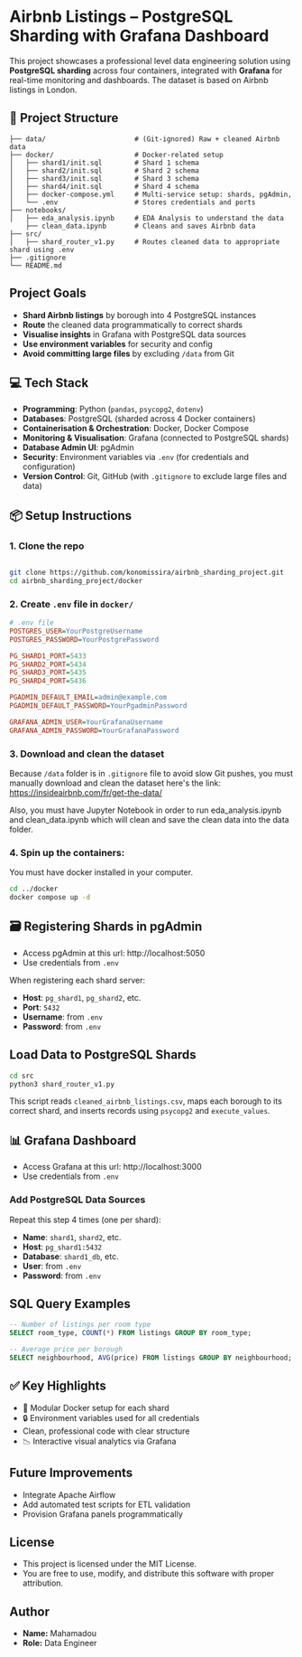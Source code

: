 # Airbnb Listings – PostgreSQL Sharding with Grafana Dashboard

This project showcases a professional level data engineering solution using **PostgreSQL sharding** across four containers, integrated with **Grafana** for real-time monitoring and dashboards. The dataset is based on Airbnb listings in London.

## 📁 Project Structure

```
├── data/                      # (Git-ignored) Raw + cleaned Airbnb data
├── docker/                    # Docker-related setup
│   ├── shard1/init.sql        # Shard 1 schema
│   ├── shard2/init.sql        # Shard 2 schema
│   ├── shard3/init.sql        # Shard 3 schema
│   ├── shard4/init.sql        # Shard 4 schema
│   ├── docker-compose.yml     # Multi-service setup: shards, pgAdmin,
│   └── .env                   # Stores credentials and ports
├── notebooks/
│   ├── eda_analysis.ipynb     # EDA Analysis to understand the data
    ├── clean_data.ipynb       # Cleans and saves Airbnb data
├── src/
│   ├── shard_router_v1.py     # Routes cleaned data to appropriate shard using .env
├── .gitignore
└── README.md
```

## Project Goals

-   **Shard Airbnb listings** by borough into 4 PostgreSQL instances
-   **Route** the cleaned data programmatically to correct shards
-   **Visualise insights** in Grafana with PostgreSQL data sources
-   **Use environment variables** for security and config
-   **Avoid committing large files** by excluding `/data` from Git

## 💻 Tech Stack

-   **Programming**: Python (`pandas`, `psycopg2`, `dotenv`)
-   **Databases**: PostgreSQL (sharded across 4 Docker containers)
-   **Containerisation & Orchestration**: Docker, Docker Compose
-   **Monitoring & Visualisation**: Grafana (connected to PostgreSQL shards)
-   **Database Admin UI**: pgAdmin
-   **Security**: Environment variables via `.env` (for credentials and configuration)
-   **Version Control**: Git, GitHub (with `.gitignore` to exclude large files and data)

## 📦 Setup Instructions

### 1. Clone the repo

```bash

git clone https://github.com/konomissira/airbnb_sharding_project.git
cd airbnb_sharding_project/docker
```

### 2. Create `.env` file in `docker/`

```ini
# .env file
POSTGRES_USER=YourPostgreUsername
POSTGRES_PASSWORD=YourPostgrePassword

PG_SHARD1_PORT=5433
PG_SHARD2_PORT=5434
PG_SHARD3_PORT=5435
PG_SHARD4_PORT=5436

PGADMIN_DEFAULT_EMAIL=admin@example.com
PGADMIN_DEFAULT_PASSWORD=YourPgadminPassword

GRAFANA_ADMIN_USER=YourGrafanaUsername
GRAFANA_ADMIN_PASSWORD=YourGrafanaPassword
```

### 3. Download and clean the dataset

Because `/data` folder is in `.gitignore` file to avoid slow Git pushes, you must manually download and clean the dataset here's the link: https://insideairbnb.com/fr/get-the-data/

Also, you must have Jupyter Notebook in order to run eda_analysis.ipynb and clean_data.ipynb which will clean and save the clean data into the data folder.

### 4. Spin up the containers:

You must have docker installed in your computer.

```bash
cd ../docker
docker compose up -d
```

## 🗃️ Registering Shards in pgAdmin

-   Access pgAdmin at this url: http://localhost:5050
-   Use credentials from `.env`

When registering each shard server:

-   **Host**: `pg_shard1`, `pg_shard2`, etc.
-   **Port**: `5432`
-   **Username**: from `.env`
-   **Password**: from `.env`

## Load Data to PostgreSQL Shards

```bash
cd src
python3 shard_router_v1.py
```

This script reads `cleaned_airbnb_listings.csv`, maps each borough to its correct shard, and inserts records using `psycopg2` and `execute_values`.

## 📊 Grafana Dashboard

-   Access Grafana at this url: http://localhost:3000
-   Use credentials from `.env`

### Add PostgreSQL Data Sources

Repeat this step 4 times (one per shard):

-   **Name**: `shard1`, `shard2`, etc.
-   **Host**: `pg_shard1:5432`
-   **Database**: `shard1_db`, etc.
-   **User**: from `.env`
-   **Password**: from `.env`

## SQL Query Examples

```sql
-- Number of listings per room type
SELECT room_type, COUNT(*) FROM listings GROUP BY room_type;

-- Average price per borough
SELECT neighbourhood, AVG(price) FROM listings GROUP BY neighbourhood;
```

## ✅ Key Highlights

-   📂 Modular Docker setup for each shard
-   🔒 Environment variables used for all credentials
-   Clean, professional code with clear structure
-   📉 Interactive visual analytics via Grafana

## Future Improvements

-   Integrate Apache Airflow
-   Add automated test scripts for ETL validation
-   Provision Grafana panels programmatically

## License

-   This project is licensed under the MIT License.
-   You are free to use, modify, and distribute this software with proper attribution.

## Author

-   **Name:** Mahamadou
-   **Role:** Data Engineer
